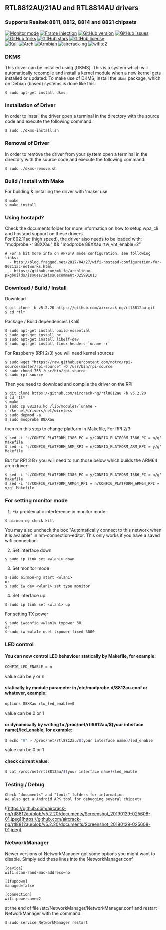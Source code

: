 ## RTL8812AU/21AU and RTL8814AU drivers
### Supports Realtek 8811, 8812, 8814 and 8821 chipsets

[![Monitor mode](https://img.shields.io/badge/monitor%20mode-working-brightgreen.svg)](#)
[![Frame Injection](https://img.shields.io/badge/frame%20injection-working-brightgreen.svg)](#)
[![GitHub version](https://badge.fury.io/gh/aircrack-ng%2Frtl8812au.svg)](https://badge.fury.io/gh/aircrack-ng%2Frtl8812au)
[![GitHub issues](https://img.shields.io/github/issues/aircrack-ng/rtl8812au.svg)](https://github.com/aircrack-ng/rtl8812au/issues)
[![GitHub forks](https://img.shields.io/github/forks/aircrack-ng/rtl8812au.svg)](https://github.com/aircrack-ng/rtl8812au/network)
[![GitHub stars](https://img.shields.io/github/stars/aircrack-ng/rtl8812au.svg)](https://github.com/aircrack-ng/rtl8812au/stargazers)
[![GitHub license](https://img.shields.io/github/license/aircrack-ng/rtl8812au.svg)](https://github.com/aircrack-ng/rtl8812au/blob/master/LICENSE)
<br>
[![Kali](https://img.shields.io/badge/Kali-supported-blue.svg)](https://www.kali.org)
[![Arch](https://img.shields.io/badge/Arch-supported-blue.svg)](https://www.archlinux.org)
[![Armbian](https://img.shields.io/badge/Armbian-supported-blue.svg)](https://www.armbian.com)
[![aircrack-ng](https://img.shields.io/badge/aircrack--ng-supported-blue.svg)](https://github.com/aircrack-ng/aircrack-ng)
[![wifite2](https://img.shields.io/badge/wifite2-supported-blue.svg)](https://github.com/derv82/wifite2)

### DKMS
This driver can be installed using [DKMS]. This is a system which will automatically recompile and install a kernel module when a new kernel gets installed or updated. To make use of DKMS, install the `dkms` package, which on Debian (based) systems is done like this:
```
$ sudo apt-get install dkms
```

### Installation of Driver
In order to install the driver open a terminal in the directory with the source code and execute the following command:
```
$ sudo ./dkms-install.sh
```

### Removal of Driver
In order to remove the driver from your system open a terminal in the directory with the source code and execute the following command:
```
$ sudo ./dkms-remove.sh
```

### Build / Install with Make
For building & installing the driver with 'make' use
```
$ make
$ make install
```

### Using hostapd?
Check the documents folder for more information on how to setup wpa_cli and hostapd
support on these drivers. <br>For 802.11ac (high speed), the driver also needs to be loaded
with: "modprobe -r 88XXau" && "modprobe 88XXau rtw_vht_enable=2"
```
# For a bit more info on AP/STA mode configuration, see following links:
  - http://blog.fraggod.net/2017/04/27/wifi-hostapd-configuration-for-80211ac-networks.html
  - https://github.com/mk-fg/archlinux-pkgbuilds/issues/2#issuecomment-325991813
```

### Download / Build / Install
Download
```
$ git clone -b v5.2.20 https://github.com/aircrack-ng/rtl8812au.git
$ cd rtl*
```
Package / Build dependencies (Kali)
```
$ sudo apt-get install build-essential
$ sudo apt-get install bc
$ sudo apt-get install libelf-dev
$ sudo apt-get install linux-headers-`uname -r`
```
For Raspberry (RPI 2/3) you will need kernel sources
```
$ sudo wget "https://raw.githubusercontent.com/notro/rpi-source/master/rpi-source" -O /usr/bin/rpi-source
$ sudo chmod 755 /usr/bin/rpi-source
$ sudo rpi-source 
```
Then you need to download and compile the driver on the RPI
```
$ git clone https://github.com/aircrack-ng/rtl8812au -b v5.2.20
$ cd rtl*
$ make
$ sudo cp 8812au.ko /lib/modules/`uname -r`/kernel/drivers/net/wireless
$ sudo depmod -a
$ sudo modprobe 88XXau
```
then run this step to change platform in Makefile, For RPI 2/3:
```
$ sed -i 's/CONFIG_PLATFORM_I386_PC = y/CONFIG_PLATFORM_I386_PC = n/g' Makefile
$ sed -i 's/CONFIG_PLATFORM_ARM_RPI = n/CONFIG_PLATFORM_ARM_RPI = y/g' Makefile
```
But for RPI 3 B+ you will need to run those below
which builds the ARM64 arch driver:
```
$ sed -i 's/CONFIG_PLATFORM_I386_PC = y/CONFIG_PLATFORM_I386_PC = n/g' Makefile
$ sed -i 's/CONFIG_PLATFORM_ARM64_RPI = n/CONFIG_PLATFORM_ARM64_RPI = y/g' Makefile
```

### For setting monitor mode
  1. Fix problematic interference in monitor mode. 
  ```
  $ airmon-ng check kill
  ```
  You may also uncheck the box "Automatically connect to this network when it is avaiable" in nm-connection-editor. This only works if you have a saved wifi connection.
  
  2. Set interface down
  ```
  $ sudo ip link set <wlan1> down
  ``` 
  3. Set monitor mode
  ```
  $ sudo airmon-ng start <wlan1>
  or
  $ sudo iw dev <wlan1> set type monitor
  ```
  4. Set interface up
  ```
  $ sudo ip link set <wlan1> up
  ```
For setting TX power
```
$ sudo iwconfig <wlan1> txpower 30
or
$ sudo iw <wla1> nset txpower fixed 3000
```
### LED control

#### You can now control LED behaviour statically by Makefile, for example:

```sh
CONFIG_LED_ENABLE = n
```
value can be y or n

#### statically by module parameter in /etc/modprobe.d/8812au.conf or whatever, example:

```sh
options 88XXau rtw_led_enable=0
```
value can be 0 or 1


#### or dynamically by writing to /proc/net/rtl8812au/$(your interface name)/led_enable, for example:

```sh
$ echo "0" > /proc/net/rtl8812au/$(your interface name)/led_enable
```
value can be 0 or 1

#### check current value:

```sh
$ cat /proc/net/rtl8812au/$(your interface name)/led_enable
```

### Testing / Debug
```
Check "documents" and "tools" folders for information
We also got a Android APK tool for debugging several chipsets
```
![https://github.com/aircrack-ng/rtl8812au/blob/v5.2.20/documents/Screenshot_20190129-025608-01.jpeg](https://github.com/aircrack-ng/rtl8812au/blob/v5.2.20/documents/Screenshot_20190129-025608-01.jpeg)

### NetworkManager

Newer versions of NetworkManager got some options you might want to disable.
Simply add these lines into the NetworkManager.conf
```
[device]
wifi.scan-rand-mac-address=no

[ifupdown]
managed=false

[connection]
wifi.powersave=2
```
at the end of file /etc/NetworkManager/NetworkManager.conf and restart NetworkManager with the command:
```
$ sudo service NetworkManager restart
```
